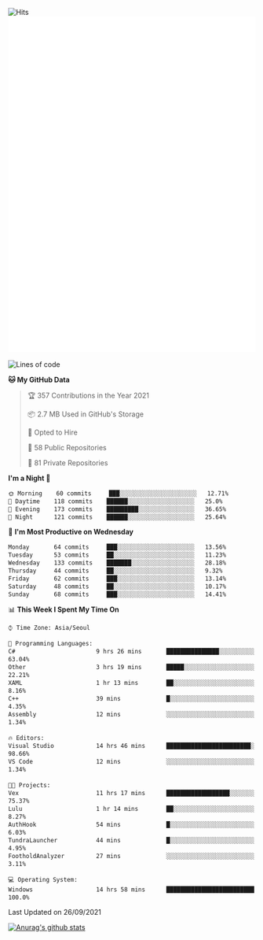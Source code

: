 ![Hits](https://hits.seeyoufarm.com/api/count/incr/badge.svg?url=https%3A%2F%2Fgithub.com%2Fkokose1234&count_bg=%2379C83D&title_bg=%23555555&icon=apple.svg&icon_color=%23E7E7E7&title=hits&edge_flat=false)
<br/>
![Metrics](https://github.com/kokose1234/kokose1234/blob/main/github-metrics.svg)

<!--START_SECTION:waka-->
![Lines of code](https://img.shields.io/badge/From%20Hello%20World%20I%27ve%20Written-12.4%20million%20lines%20of%20code-blue)

**🐱 My GitHub Data** 

> 🏆 357 Contributions in the Year 2021
 > 
> 📦 2.7 MB Used in GitHub's Storage 
 > 
> 💼 Opted to Hire
 > 
> 📜 58 Public Repositories 
 > 
> 🔑 81 Private Repositories  
 > 
**I'm a Night 🦉** 

```text
🌞 Morning    60 commits     ███░░░░░░░░░░░░░░░░░░░░░░   12.71% 
🌆 Daytime    118 commits    ██████░░░░░░░░░░░░░░░░░░░   25.0% 
🌃 Evening    173 commits    █████████░░░░░░░░░░░░░░░░   36.65% 
🌙 Night      121 commits    ██████░░░░░░░░░░░░░░░░░░░   25.64%

```
📅 **I'm Most Productive on Wednesday** 

```text
Monday       64 commits     ███░░░░░░░░░░░░░░░░░░░░░░   13.56% 
Tuesday      53 commits     ██░░░░░░░░░░░░░░░░░░░░░░░   11.23% 
Wednesday    133 commits    ███████░░░░░░░░░░░░░░░░░░   28.18% 
Thursday     44 commits     ██░░░░░░░░░░░░░░░░░░░░░░░   9.32% 
Friday       62 commits     ███░░░░░░░░░░░░░░░░░░░░░░   13.14% 
Saturday     48 commits     ██░░░░░░░░░░░░░░░░░░░░░░░   10.17% 
Sunday       68 commits     ███░░░░░░░░░░░░░░░░░░░░░░   14.41%

```


📊 **This Week I Spent My Time On** 

```text
⌚︎ Time Zone: Asia/Seoul

💬 Programming Languages: 
C#                       9 hrs 26 mins       ███████████████░░░░░░░░░░   63.04% 
Other                    3 hrs 19 mins       █████░░░░░░░░░░░░░░░░░░░░   22.21% 
XAML                     1 hr 13 mins        ██░░░░░░░░░░░░░░░░░░░░░░░   8.16% 
C++                      39 mins             █░░░░░░░░░░░░░░░░░░░░░░░░   4.35% 
Assembly                 12 mins             ░░░░░░░░░░░░░░░░░░░░░░░░░   1.34%

🔥 Editors: 
Visual Studio            14 hrs 46 mins      ████████████████████████░   98.66% 
VS Code                  12 mins             ░░░░░░░░░░░░░░░░░░░░░░░░░   1.34%

🐱‍💻 Projects: 
Vex                      11 hrs 17 mins      ██████████████████░░░░░░░   75.37% 
Lulu                     1 hr 14 mins        ██░░░░░░░░░░░░░░░░░░░░░░░   8.27% 
AuthHook                 54 mins             █░░░░░░░░░░░░░░░░░░░░░░░░   6.03% 
TundraLauncher           44 mins             █░░░░░░░░░░░░░░░░░░░░░░░░   4.95% 
FootholdAnalyzer         27 mins             ░░░░░░░░░░░░░░░░░░░░░░░░░   3.11%

💻 Operating System: 
Windows                  14 hrs 58 mins      █████████████████████████   100.0%

```


 Last Updated on 26/09/2021
<!--END_SECTION:waka-->

[![Anurag's github stats](https://github-readme-stats.vercel.app/api?username=kokose1234&theme=dracula)](https://github.com/anuraghazra/github-readme-stats)



	
